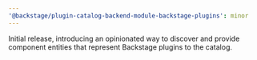 ```yaml
---
'@backstage/plugin-catalog-backend-module-backstage-plugins': minor
---
```


Initial release, introducing an opinionated way to discover and provide component entities that represent Backstage plugins to the catalog.
